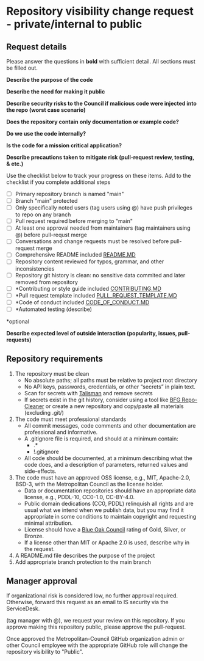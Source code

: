 # Repository visibility change request - private/internal to public

## Request details

Please answer the questions in **bold** with sufficient detail. All sections must be filled out. 

**Describe the purpose of the code**

**Describe the need for making it public** 

**Describe security risks to the Council if malicious code were injected into the repo (worst case scenario)**

**Does the repository contain only documentation or example code?**

**Do we use the code internally?** 

**Is the code for a mission critical application?**

**Describe precautions taken to mitigate risk (pull-request review, testing, & etc.)**

Use the checklist below to track your progress on these items. Add to the checklist if you complete additional steps

- [ ] Primary repository branch is named "main"
- [ ] Branch "main" protected
- [ ] Only specifically noted users (tag users using @) have push privileges to repo on any branch
- [ ] Pull request required before merging to "main"
- [ ] At least one approval needed from maintainers (tag maintainers using @) before pull-requst merge
- [ ] Conversations and change requests must be resolved before pull-request merge
- [ ] Comprehensive README included [README.MD](README.MD)
- [ ] Repository content reviewed for typos, grammar, and other inconsistencies
- [ ] Repository git history is clean: no sensitive data commited and later removed from repository
- [ ] *Contributing or style guide included [CONTRIBUTING.MD](CONTRIBUTING.MD)
- [ ] *Pull request template included [PULL_REQUEST_TEMPLATE.MD](.github/PULL_REQUEST_TEMPLATE.MD)
- [ ] *Code of conduct included [CODE_OF_CONDUCT.MD](CODE_OF_CONDUCT.MD)
- [ ] *Automated testing (describe)

*optional 

**Describe expected level of outside interaction (popularity, issues, pull-requests)**

## Repository requirements

1.	The repository must be clean
	- No absolute paths; all paths must be relative to project root directory
    - No API keys, passwords, credentials, or other “secrets” in plain text. 
    - Scan for secrets with [Talisman](https://thoughtworks.github.io/talisman/) and remove secrets
    - If secrets exist in the git history, consider using a tool like [BFG Repo-Cleaner](https://rtyley.github.io/bfg-repo-cleaner/) or create a new repository and copy/paste all materials (excluding .git/)
1.	The code must meet professional standards
    - All commit messages, code comments and other documentation are professional and informative.
    - A .gitignore file is required, and should at a minimum contain:
      - .*
      - !.gitignore
    - All code should be documented, at a minimum describing what the code does, and a description of parameters, returned values and side-effects.
1.	The code must have an approved OSS license, e.g., MIT, Apache-2.0, BSD-3, with the Metropolitan Council as the license holder.
	- Data or documentation repositories should have an appropriate data license, e.g., PDDL-10, CC0-1.0, CC-BY-4.0.
    - Public domain dedications (CC0, PDDL) relinquish all rights and are usual what we intend when we publish data, but you may find it appropriate in some conditions to maintain copyright and requesting minimal attribution.
    - License should have a [Blue Oak Council](https://blueoakcouncil.org/list) rating of Gold, Silver, or Bronze.
    - If a license other than MIT or Apache 2.0 is used, describe why in the request. 
1.	A README.md file describes the purpose of the project
1.	Add appropriate branch protection to the main branch

## Manager approval

If organizational risk is considered low, no further approval required. Otherwise, forward this request as an email to IS security via the ServiceDesk.

(tag manager with @), we request your review on this repository. If you approve making this repository public, please approve the pull-request.

Once approved the Metropolitan-Council GitHub organization admin or other Council employee with the appropriate GitHub role will change the repository visibility to "Public".

